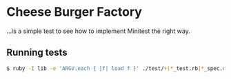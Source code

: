 # Cheese Burger Factory

...is a simple test to see how to implement Minitest the right way.

## Running tests

```bash
$ ruby -I lib -e 'ARGV.each { |f| load f }' ./test/+(*_test.rb|*_spec.rb)
```
